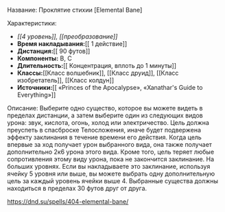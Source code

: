 Название: Проклятие стихии \[Elemental Bane] 

Характеристики:
- *[[4 уровень]], [[преобразование]]*
- **Время накладывания:**[[ 1 действие]]
- **Дистанция:**[[ 90 футов]]
- **Компоненты:** В, С
- **Длительность:**[[ Концентрация, вплоть до 1 минуты]]
- **Классы:**[[Класс  волшебник]], [[Класс друид]], [[Класс изобретатель]], [[Класс колдун]]
- **Источники:**[[ «Princes of the Apocalypse», «Xanathar's Guide to Everything»]]

Описание:
Выберите одно существо, которое вы можете видеть в пределах дистанции, а затем выберите один из следующих видов урона: звук, кислота, огонь, холод или электричество. Цель должна преуспеть в спасброске Телосложения, иначе будет подвержена эффекту заклинания в течение времени его действия. Когда цель впервые за ход получает урон выбранного вида, она также получает дополнительно 2к6 урона этого вида. Кроме того, цель теряет любые сопротивления этому виду урона, пока не закончится заклинание.
На больших уровнях. Если вы накладываете это заклинание, используя ячейку 5 уровня или выше, вы можете выбрать одну дополнительную цель за каждый уровень ячейки выше 4. Выбранные существа должны находиться в пределах 30 футов друг от друга.

https://dnd.su/spells/404-elemental-bane/